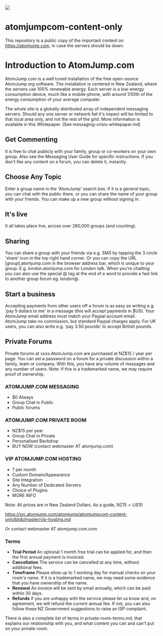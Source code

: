 <img src="https://atomjump.com/images/logo80.png">

# atomjumpcom-content-only
This repository is a public copy of the important content on https://atomjump.com, 
in case the servers should be down.



# Introduction to AtomJump.com

AtomJump.com is a well tuned installation of the free open-source AtomJump.org software. The installation is centered in New Zealand, where the servers use 100% renewable energy. Each server is a low-energy consumption device, much like a mobile-phone, with around 1/50th of the energy consumption of your average computer. 

The whole site is a globally distributed array of independent messaging servers. Should any one server or network fail it's impact will be limited to that local area only, and not the rest of the grid. More information is available in this Whitepaper. (See messaging-crisis-whitepaper.md)

## Get Commenting
It is free to chat publicly with your family, group or co-workers on your own group. Also see the Messaging User Guide for specific instructions. If you don't like any content on a forum, you can delete it, instantly.

## Choose Any Topic
Enter a group name in the 'AtomJump' search box. If it is a general topic, you can chat with the public there, or you can share the name of your group with your friends. You can make up a new group without signing in.

## It's live
It all takes place live, across over 260,000 groups (and counting).

## Sharing
You can share a group with your friends via e.g. SMS by tapping the 3 circle 'share' icon in the top right hand corner. Or you can copy the URL [group].atomjump.com in the browser address bar, which is unique to your group. E.g. london.atomjump.com for London talk. When you're chatting you can also use the special @ tag at the end of a word to provide a fast link to another group forum eg. london@.

## Start a business
Accepting payments from other users off a forum is as easy as writing e.g. 'pay 5 dollars to me' in a message (this will accept payments in $US). Your AtomJump email address must match your Paypal account email. AtomJump take no commission, but standard Paypal charges apply. For UK users, you can also write e.g. 'pay 3.50 pounds' to accept British pounds.

## Private Forums
Private forums at xxxx.AtomJump.com are purchased at NZ$15 / year per page. You can set a password on a forum for a private discussion within a family, team or company. With this, you have any volume of messages and any number of users. Note: If this is a trademarked name, we may require proof of ownership.



### ATOMJUMP.COM MESSAGING

* $0 Always
* Group Chat in Public
* Public forums



### ATOMJUMP.COM PRIVATE ROOM

* NZ$15 per year
* Group Chat in Private
* Personalised Backdrop
* BUY NOW (contact webmaster AT atomjump.com)


### VIP ATOMJUMP.COM HOSTING

* ? per month
* Custom Domain/Appearance
* Site Integration
* Any Number of Dedicated Servers
* Choice of Plugins
* MORE INFO 

Note: All prices are in New Zealand Dollars. As a guide, NZ$15 = US$10

https://src.atomjump.com/atomjump/atomjumpcom-content-only/blob/master/vip-hosting.md

Or contact webmaster AT atomjump.com.com

### Terms

* __Trial Period__	An optional 1 month free trial can be applied for, and then the first annual payment is invoiced.
* __Cancellation__ 	The service can be cancelled at any time, without additional fees.
* __Timeframe__	Please allow up to 1 working day for manual checks on your room's name. If it is a trademarked name, we may need some evidence that you have ownership of the name.
* __Renewal__ An invoice will be sent by email annually, which can be paid within 30 days.
* __Refunds__ 	If you are unhappy with the service please let us know and, on agreement, we will refund the current annual fee. If not, you can also follow these NZ Government suggestions to raise an ISP complaint.

There is also a complete list of terms in private-room-terms.md, that explains our relationship with you, and what content you can and can't put on your private room.
